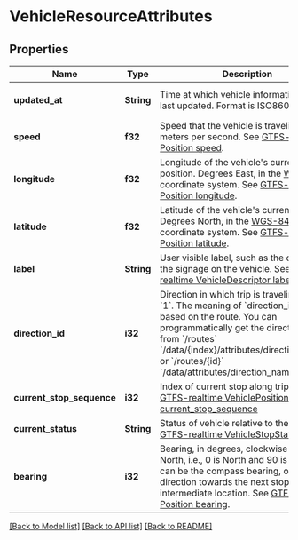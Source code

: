 # VehicleResourceAttributes

## Properties
Name | Type | Description | Notes
------------ | ------------- | ------------- | -------------
**updated_at** | **String** | Time at which vehicle information was last updated. Format is ISO8601. | [optional] [default to null]
**speed** | **f32** | Speed that the vehicle is traveling in meters per second. See [GTFS-realtime Position speed](https://github.com/google/transit/blob/master/gtfs-realtime/spec/en/reference.md#message-position). | [optional] [default to null]
**longitude** | **f32** | Longitude of the vehicle&#39;s current position.  Degrees East, in the [WGS-84](https://en.wikipedia.org/wiki/World_Geodetic_System#Longitudes_on_WGS.C2.A084) coordinate system. See [GTFS-realtime Position longitude](https://github.com/google/transit/blob/master/gtfs-realtime/spec/en/reference.md#message-position). | [optional] [default to null]
**latitude** | **f32** | Latitude of the vehicle&#39;s current position. Degrees North, in the [WGS-84](https://en.wikipedia.org/wiki/World_Geodetic_System#A_new_World_Geodetic_System:_WGS.C2.A084) coordinate system. See [GTFS-realtime Position latitude](https://github.com/google/transit/blob/master/gtfs-realtime/spec/en/reference.md#message-position). | [optional] [default to null]
**label** | **String** | User visible label, such as the one of on the signage on the vehicle.  See [GTFS-realtime VehicleDescriptor label](https://github.com/google/transit/blob/master/gtfs-realtime/spec/en/reference.md#message-vehicledescriptor). | [optional] [default to null]
**direction_id** | **i32** | Direction in which trip is traveling: &#x60;0&#x60; or &#x60;1&#x60;.  The meaning of &#x60;direction_id&#x60; varies based on the route. You can programmatically get the direction names from &#x60;/routes&#x60; &#x60;/data/{index}/attributes/direction_names&#x60; or &#x60;/routes/{id}&#x60; &#x60;/data/attributes/direction_names&#x60;.   | [optional] [default to null]
**current_stop_sequence** | **i32** | Index of current stop along trip. See [GTFS-realtime VehiclePosition current_stop_sequence](https://github.com/google/transit/blob/master/gtfs-realtime/spec/en/reference.md#message-vehicleposition) | [optional] [default to null]
**current_status** | **String** | Status of vehicle relative to the stops. See [GTFS-realtime VehicleStopStatus](https://github.com/google/transit/blob/master/gtfs-realtime/spec/en/reference.md#enum-vehiclestopstatus).  | _**Value**_       | _**Description**_                                                                                          | |-------------------|------------------------------------------------------------------------------------------------------------| | **INCOMING_AT**   | The vehicle is just about to arrive at the stop (on a stop display, the vehicle symbol typically flashes). | | **STOPPED_AT**    | The vehicle is standing at the stop.                                                                       | | **IN_TRANSIT_TO** | The vehicle has departed the previous stop and is in transit.                                              |   | [optional] [default to null]
**bearing** | **i32** | Bearing, in degrees, clockwise from True North, i.e., 0 is North and 90 is East. This can be the compass bearing, or the direction towards the next stop or intermediate location. See [GTFS-realtime Position bearing](https://github.com/google/transit/blob/master/gtfs-realtime/spec/en/reference.md#message-position). | [optional] [default to null]

[[Back to Model list]](../README.md#documentation-for-models) [[Back to API list]](../README.md#documentation-for-api-endpoints) [[Back to README]](../README.md)



